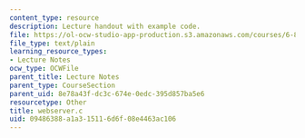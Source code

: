 ```yaml
---
content_type: resource
description: Lecture handout with example code.
file: https://ol-ocw-studio-app-production.s3.amazonaws.com/courses/6-824-distributed-computer-systems-engineering-spring-2006/09486388a1a315116d6f08e4463ac106_webserver.c
file_type: text/plain
learning_resource_types:
- Lecture Notes
ocw_type: OCWFile
parent_title: Lecture Notes
parent_type: CourseSection
parent_uid: 8e78a43f-dc3c-674e-0edc-395d857ba5e6
resourcetype: Other
title: webserver.c
uid: 09486388-a1a3-1511-6d6f-08e4463ac106
---
```

